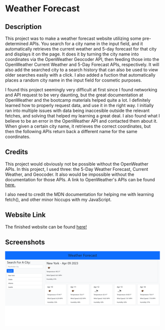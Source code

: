 # Weather Forecast

## Description
This project was to make a weather forecast website utilizing some pre-determined APIs. You search for a city name in the input field, and it automatically retrieves the current weather and 5-day forecast for that city and displays it on the page. It does it by turning the city name into coordinates via the OpenWeather Geocoder API, then feeding those into the OpenWeather Current Weather and 5-Day Forecast APIs, respectively. It will also add the searched city to a search history that can also be used to view older searches easily with a click. I also added a fuction that automatically places a random city name in the input field for cosmetic purposes.

I found this project seemingly very difficult at first since I found networking and API request to be very daunting, but the great documentation at OpenWeather and the bootcamp materials helped quite a lot. I definitely learned how to properly request data, and use it in the right way. I initially ran into multiple issues with data being inaccesible outside the relevant fetches, and solving that helped my learning a great deal. I also found what I believe to be an error in the OpenWeather API and contacted them about it. When given a certain city name, it retrieves the correct coordinates, but then the following APIs return back a different name for the same coordinates.

## Credits
This project would obviously not be possible without the OpenWeather APIs. In this project, I used three: the 5-Day Weather Forecast, Current Weather, and Geocoder. It also would be impossible without the documentation for those APIs. A link to OpenWeather's APIs can be found [here.](https://openweathermap.org/api)

I also need to credit the MDN documentation for helping me with learning fetch(), and other minor hiccups with my JavaScript.

## Website Link
The finished website can be found [here!](https://alecryanhunter.github.io/Weather-Forecast/)

## Screenshots
![A screenshot of the website](./assets/images/Forecast_Screenshot.png)